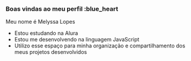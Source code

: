 ### Boas vindas ao meu perfil :blue_heart
Meu nome é Melyssa Lopes

- Estou estudando na Alura
- Estou me desenvolvendo na linguagem JavaScript
- Utilizo esse espaço para minha organização e compartilhamento dos meus projetos desenvolvidos
